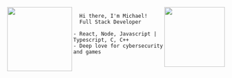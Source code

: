 

<img align="left" height="150" src="https://i.imgur.com/z61GpZU.png"/> 
 
<img align="right" height="140em" src="https://github-readme-stats.vercel.app/api/top-langs/?username=mikaws&layout=compact&langs_count=18&theme=gotham"/>

      Hi there, I'm Michael!
      Full Stack Developer
    
    - React, Node, Javascript | Typescript, C, C++
    - Deep love for cybersecurity and games
    
